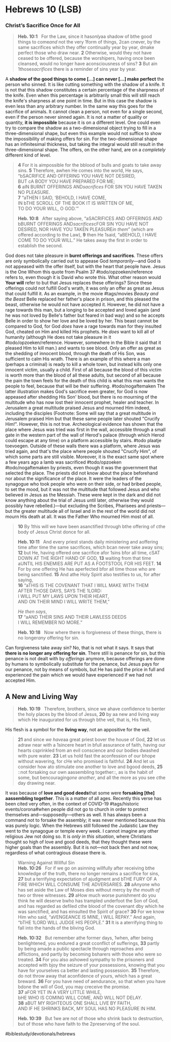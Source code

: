 # Hebrews 10 (LSB)
### Christ’s Sacrifice Once for All
> **Heb. 10:1**   For the Law, since it has*only*aa shadow of bthe good things to come*and* not the very 1form of things, 2can cnever, by the same sacrifices which they offer continually year by year, dmake perfect those who draw near. **2** Otherwise, would they not have ceased to be offered, because the worshipers, having once been cleansed, would no longer have aconsciousness of sins? **3** But ain 1those*sacrifices* there is a reminder of sins year by year.   

A **shadow of the good things to come [...] can never [...] make perfect** the person who sinned. It is like cutting something with the shadow of a knife. It is not that this shadow constitutes a certain percentage of the sharpness of the knife. Even when this percentage is arbitrarily small this will still reach the knife's sharpness at one point in time. But in this case the shadow is even less than any arbitrary number. In the same way this goes for the sacrifice of animals. It cannot clean a person, not even for a single second, even if the person never sinned again. It is not a matter of quality or quantity, **it is impossible** because it is on a different level. One could even try to compare the shadow as a two-dimensional object trying to fill in a three-dimensional shape, but even this example would not suffice to show the impossibility of making offers for sin. For the two-dimensional shape has an infinitesimal thickness, but taking the integral would still result in the three-dimensional shape. The offers, on the other hand, are on a *completely* different kind of level. 

> **4** For it is aimpossible for the bblood of bulls and goats to take away sins. **5** Therefore, awhen He comes into the world, He says,   
> 	“bSACRIFICE AND OFFERING YOU HAVE NOT DESIRED,   
> 	BUT cA BODY YOU HAVE PREPARED FOR ME;  
> **6** 	aIN BURNT OFFERINGS AND*sacrifices* FOR SIN YOU HAVE TAKEN NO PLEASURE.  
> **7** 	“aTHEN I SAID, ‘BEHOLD, I HAVE COME,   
> 	IN bTHE SCROLL OF THE BOOK IT IS WRITTEN OF ME,   
> 	TO DO YOUR WILL, O GOD.’”  
>   
> **Heb. 10:8**   After saying above, “aSACRIFICES AND OFFERINGS AND bBURNT OFFERINGS AND*sacrifices*cFOR SIN YOU HAVE NOT DESIRED, NOR HAVE YOU TAKEN PLEASURE*in them*” (which are offered according to the Law), **9** then He 1said, “aBEHOLD, I HAVE COME TO DO YOUR WILL.” He takes away the first in order to establish the second.  

God does not take pleasure in **burnt offerings and sacrifices**. These offers are only symbolically carried out to appease God *temporarily*—and God is not appeased with the offer itself, but with the heart that people have. 
Jesus is the One Whom this quote from Psalm 37 #todo/opzoeken/reference refers to, even though it is David who wrote this. What other reason would **Your will** refer to but that Jesus replaces these offerings? Since these offerings could not fulfill God's wrath, it was only an offer as great as Jesus that could fulfill it. 
As an example, in the movie #tags/movies *Beauty and the Beast* Belle replaced her father's place in prison, and this pleased the beast, otherwise he would not have accepted it. However, he did not have a rage towards this man, but a longing to be accepted and loved again (and he was not loved by Belle's father but feared in bad way) and so he accepts Belle in order to show her love and be loved by her. 
This beast cannot be compared to God, for God *does* have a rage towards man for they insulted God, cheated on Him and killed His prophets. He *does* want to kill all of humanity (although He does not take pleasure in it #todo/opzoeken/reference. However, somewhere in the Bible it said that it pleased Him to kill man.) and wants to see blood. Only an offer as great as the shedding of innocent blood, through the death of His Son, was sufficient to calm His wrath. There is an example of this where a man (perhaps a criminal) is ready to kill a whole town, but instead kills only one innocent victim, usually a child. First of all because the blood of this victim is worth more than the blood of all these adults, but second of all because the pain the town feels for the death of this child is what this man wants the people to feel, because that will be their suffering. #todo/nogaftemaken 
The latter illustration makes God's sacrifice even greater, for God is now appeased after shedding His Son' blood, but there is no mourning of the multitude who has now lost their innocent prophet, healer and teacher. In Jerusalem a great multitude praised Jesus and mourned Him indeed, including the disciples (Footnote: Some will say that a great multitude in Jerusalem praised Him but that these same people later shouted "Crucify Him!". However, this is not true. Archeological evidence has shown that the place where Jesus was tried was first in the wall, accessible through a small gate in the western part of the wall of Herod's palace (through which Herod could escape at any time) on a platform accessible by stairs. #todo  plaatje toevoegen. Outside of these walls there was a platform, where Jesus was tried again, and that's the place where people shouted "Crucify Him", of which some parts are still visible. Moreover, it is the exact same spot where a few years ago a lamb was sacrificed #todo/opzoeken  #todo/nogaftemaken by priests, even though it was the government that selected the place. The priests did not know about the place beforehand nor about the significance of the place. It were the leaders of the synagogue who took people who were on their side, or had bribed people, to set the mood, but it was not the multitude that followed Jesus and who believed in Jesus as the Messiah. These were kept in the dark and did not know anything about the trial of Jesus until later, otherwise they would possibly have rebelled.)—but excluding the Scribes, Pharisees and priests—but the greater multitude all of Israel and in the rest of the world did not mourn His death at all. It was the Father Who mourned Him most of all. 

> **10** By 1this will we have been asanctified through bthe offering of cthe body of Jesus Christ donce for all.  
>   
> **Heb. 10:11**   And every priest stands daily ministering and aoffering time after time the same sacrifices, which bcan never take away sins; **12** but He, having offered one sacrifice afor 1sins bfor all time, cSAT DOWN AT THE RIGHT HAND OF GOD, **13** waiting from that time aUNTIL HIS ENEMIES ARE PUT AS A FOOTSTOOL FOR HIS FEET. **14** For by one offering He has aperfected bfor all time those who are being sanctified. **15** And athe Holy Spirit also testifies to us, for after saying,  
> **16** 	“aTHIS IS THE COVENANT THAT I WILL MAKE WITH THEM   
> 	AFTER THOSE DAYS, SAYS THE 1LORD:   
> 	I WILL PUT MY LAWS UPON THEIR HEART,   
> 	AND ON THEIR MIND I WILL WRITE THEM,”   
>   
>  *He then says*,  
> **17** 	“aAND THEIR SINS AND THEIR LAWLESS DEEDS   
> 	I WILL REMEMBER NO MORE.”  
>   
> **Heb. 10:18**   Now where there is forgiveness of these things, there is no longer*any* offering for sin.  

Can forgiveness take away sin? No, that is not what it says. It says that **there is no longer any offering for sin**. There still is penance for sin, but this penance is not dealt  with by *offerings* anymore, because offerings are done by humans to symbolically substitute for the penance, but Jesus pays for our penance, not by means of symbols, but He has paid the price in full and experienced the pain which we would have experienced if we had not accepted Him.  


## A New and Living Way
> **Heb. 10:19**   Therefore, brothers, since we ahave confidence to benter the holy places by the blood of Jesus, **20** by aa new and living way which He inaugurated for us through bthe veil, that is, His flesh,   
 
His flesh is a symbol for the **living way**, not an appositive for the veil.

> **21** and since *we have*aa great priest bover the house of God, **22** let us adraw near with a 1sincere heart in bfull assurance of faith, having our hearts csprinkled from an evil conscience and our bodies dwashed with pure water. **23** Let us hold fast the aconfession of our bhope without wavering, for cHe who promised is faithful. **24** And let us consider how ato stimulate one another to love and bgood deeds, **25** ::not forsaking our own aassembling together::, as is the habit of some, but bencouraging*one another*, and all the more as you see cthe day drawing near.  

It was because of **love and good deeds**that some were **forsaking [the] aassembling together**. This is a matter of all ages. Recently this verse has been cited very often, in the context of COVID-19 #tags/historic events/corona#when people did not go to church in order to protect themselves and—supposedly—others as well. It has always been a command not to forsake the assembly; it was never mentioned because this was purely logic. When the Hebrews still followed the Judaistic Law they went to the synagogue or temple every week. I cannot imagine any other religious Jew not doing so. It is *only in this situation*, where Christians thought so high of love and good deeds, that they thought these were higher goals than the assembly. But it is not—not back then and not now, regardless of what contragious disease there is. 

> Warning Against Willful Sin  
> **Heb. 10:26**   For if we go on asinning willfully after receiving bthe knowledge of the truth, there no longer remains a sacrifice for sins, **27** but a terrifying expectation of ajudgment and bTHE FURY OF A FIRE WHICH WILL CONSUME THE ADVERSARIES. **28** aAnyone who has set aside the Law of Moses dies without mercy by *the mouth of* two or three witnesses. **29** aHow much worse punishment do you think he will deserve bwho has trampled underfoot the Son of God, and has regarded as defiled cthe blood of the covenant dby which he was sanctified, and has einsulted the Spirit of grace? **30** For we know Him who said, “aVENGEANCE IS MINE, I WILL REPAY.” And again, “bTHE 1LORD WILL JUDGE HIS PEOPLE.” **31** It is a aterrifying thing to fall into the hands of the bliving God.  
>   
> **Heb. 10:32**   But remember athe former days, 1when, after being benlightened, you endured a great cconflict of sufferings, **33** partly by being amade a public spectacle through reproaches and afflictions, and partly by becoming bsharers with those who were so treated. **34** For you also ashowed sympathy to the prisoners and accepted with bjoy the seizure of your possessions, knowing that you have for yourselves ca better and lasting possession. **35** Therefore, do not throw away that aconfidence of yours, which has a great breward. **36** For you have need of aendurance, so that when you have bdone the will of God, you may creceive the promise.  
> **37** 	aFOR YET IN A VERY LITTLE WHILE,   
> 	bHE WHO IS COMING WILL COME, AND WILL NOT DELAY.  
> **38** 	aBUT MY RIGHTEOUS ONE SHALL LIVE BY FAITH,   
> 	AND IF HE SHRINKS BACK, MY SOUL HAS NO PLEASURE IN HIM.  
>   
> **Heb. 10:39**   But 1we are not of those who shrink back to destruction, but of those who have faith to the 2preserving of the soul.  

#biblestudy/devotionals/hebrews